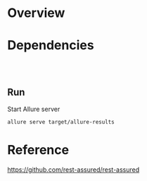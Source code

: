 
# Overview





# Dependencies 

```$xslt



```
## Run

Start Allure server

```$xslt
allure serve target/allure-results
```

# Reference

https://github.com/rest-assured/rest-assured

